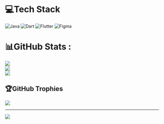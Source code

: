 
# 💻Tech Stack
![Java](https://img.shields.io/badge/java-%23ED8B00.svg?style=for-the-badge&logo=java&logoColor=white) ![Dart](https://img.shields.io/badge/dart-%230175C2.svg?style=for-the-badge&logo=dart&logoColor=white) ![Flutter](https://img.shields.io/badge/Flutter-%2302569B.svg?style=for-the-badge&logo=Flutter&logoColor=white) 	![Figma](https://img.shields.io/badge/figma-%23F24E1E.svg?style=for-the-badge&logo=figma&logoColor=white)
# 📊GitHub Stats :
![](https://github-readme-stats.vercel.app/api?username=majidhosseinzadeh&theme=radical&hide_border=false&include_all_commits=false&count_private=false)<br/>
![](https://github-readme-streak-stats.herokuapp.com/?user=majidhosseinzadeh&theme=radical&hide_border=false)<br/>
![](https://github-readme-stats.vercel.app/api/top-langs/?username=majidhosseinzadeh&theme=radical&hide_border=false&include_all_commits=false&count_private=false&layout=compact)

## 🏆GitHub Trophies
![](https://github-profile-trophy.vercel.app/?username=majidhosseinzadeh&theme=radical&no-frame=false&no-bg=false&margin-w=4)

---
[![](https://visitcount.itsvg.in/api?id=majidhosseinzadeh&icon=0&color=0)](https://visitcount.itsvg.in)
